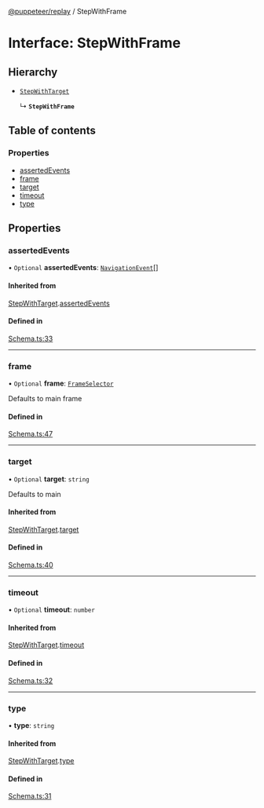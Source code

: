[@puppeteer/replay](../README.md) / StepWithFrame

# Interface: StepWithFrame

## Hierarchy

- [`StepWithTarget`](Schema.StepWithTarget.md)

  ↳ **`StepWithFrame`**

## Table of contents

### Properties

- [assertedEvents](StepWithFrame.md#assertedevents)
- [frame](StepWithFrame.md#frame)
- [target](StepWithFrame.md#target)
- [timeout](StepWithFrame.md#timeout)
- [type](StepWithFrame.md#type)

## Properties

### assertedEvents

• `Optional` **assertedEvents**: [`NavigationEvent`](Schema.NavigationEvent.md)[]

#### Inherited from

[StepWithTarget](Schema.StepWithTarget.md).[assertedEvents](Schema.StepWithTarget.md#assertedevents)

#### Defined in

[Schema.ts:33](https://github.com/puppeteer/replay/blob/main/src/Schema.ts#L33)

---

### frame

• `Optional` **frame**: [`FrameSelector`](../modules/Schema.md#frameselector)

Defaults to main frame

#### Defined in

[Schema.ts:47](https://github.com/puppeteer/replay/blob/main/src/Schema.ts#L47)

---

### target

• `Optional` **target**: `string`

Defaults to main

#### Inherited from

[StepWithTarget](Schema.StepWithTarget.md).[target](Schema.StepWithTarget.md#target)

#### Defined in

[Schema.ts:40](https://github.com/puppeteer/replay/blob/main/src/Schema.ts#L40)

---

### timeout

• `Optional` **timeout**: `number`

#### Inherited from

[StepWithTarget](Schema.StepWithTarget.md).[timeout](Schema.StepWithTarget.md#timeout)

#### Defined in

[Schema.ts:32](https://github.com/puppeteer/replay/blob/main/src/Schema.ts#L32)

---

### type

• **type**: `string`

#### Inherited from

[StepWithTarget](Schema.StepWithTarget.md).[type](Schema.StepWithTarget.md#type)

#### Defined in

[Schema.ts:31](https://github.com/puppeteer/replay/blob/main/src/Schema.ts#L31)
